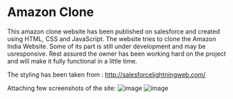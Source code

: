 # Amazon Clone

This amazon clone website has been published on salesforce and created using HTML, CSS and JavaScript. 
The website tries to clone the Amazon India Website. Some of its part is still under development and may be usresponsive.
Rest assured the owner has been working hard on the project and will make it fully functional in a little time.


The styling has been taken from :
http://salesforcelightningweb.com/


Attaching few screenshots of the site:
![image](https://github.com/yash-tandan/Amazon_Clone/assets/92167538/6c923571-10ee-47e0-855d-4937273617be)
![image](https://github.com/yash-tandan/Amazon_Clone/assets/92167538/697d0899-6b67-4bc4-affa-b2f2e247c3c5)


